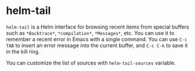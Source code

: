 # helm-tail

`helm-tail` is a Helm interface for browsing recent items from special buffers such as `*Backtrace*`, `*compilation*`, `*Messages*`, etc. You can use it to remember a recent error in Emacs with a single command. You can use `C-c TAB` to insert an error message into the current buffer, and `C-c C-k` to save it in the kill ring.

You can customize the list of sources with `helm-tail-sources` variable.
